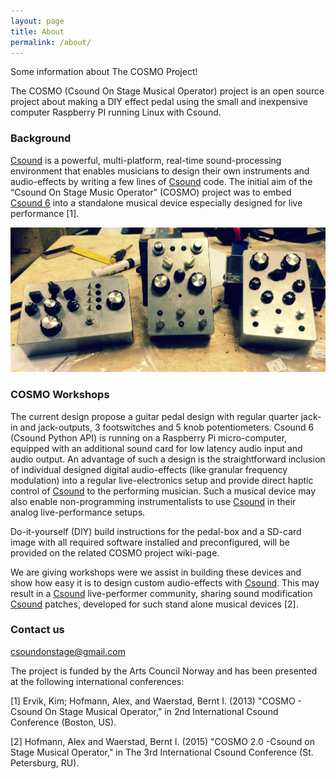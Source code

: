 ```yaml
---
layout: page
title: About
permalink: /about/
---
```


Some information about The COSMO Project!

The COSMO (Csound On Stage Musical Operator) project is an open source project about making a DIY effect pedal using the small and inexpensive computer Raspberry PI running Linux with Csound.

### Background

[Csound](https://csound.com) is a powerful, multi-platform, real-time sound-processing environment that enables musicians to design their own instruments and audio-effects by writing a few lines of [Csound](https://csound.com) code. The initial aim of the “Csound On Stage Music Operator” (COSMO) project was to embed [Csound 6](https://csound.com) into a standalone musical device especially designed for live performance [1].

![alt text](/images/3_COSMO_designs.JPG "3 different COSMO designs")

### COSMO Workshops 

The current design propose a guitar pedal design with regular quarter jack-in and jack-outputs, 3 footswitches and 5 knob potentiometers. Csound 6 (Csound Python API) is running on a Raspberry Pi micro-computer, equipped with an additional sound card for low latency audio input and audio output. An advantage of such a design is the straightforward inclusion of individual designed digital audio-effects (like granular frequency modulation) into a regular live-electronics setup and provide direct haptic control of [Csound](https://csound.com) to the performing musician. Such a musical device may also enable non-programming instrumentalists to use [Csound](https://csound.com) in their analog live-performance setups. 

Do-it-yourself (DIY) build instructions for the pedal-box and a SD-card image with all required software installed and preconfigured, will be provided on the related COSMO project wiki-page. 

We are giving workshops were we assist in building these devices and show how easy it is to design custom audio-effects with [Csound](https://csound.com). This may result in a [Csound](https://csound.com) live-performer community, sharing sound modification [Csound](https://csound.com) patches, developed for such stand alone musical devices [2].

### Contact us

[csoundonstage@gmail.com](mailto:csoundonstage@gmail.com)

The project is funded by the Arts Council Norway and has been presented at the following international conferences:

[1] Ervik, Kim; Hofmann, Alex, and Waerstad, Bernt I. (2013)
"COSMO - Csound On Stage Musical Operator,"
in 2nd International Csound Conference (Boston, US).

[2] Hofmann, Alex and Waerstad, Bernt I. (2015)
"COSMO 2.0 -Csound on Stage Musical Operator,"
in The 3rd International Csound Conference (St. Petersburg, RU).


